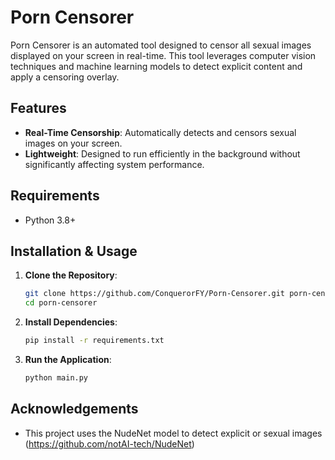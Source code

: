 # Porn Censorer

Porn Censorer is an automated tool designed to censor all sexual images displayed on your screen in real-time. This tool leverages computer vision techniques and machine learning models to detect explicit content and apply a censoring overlay.

## Features

- **Real-Time Censorship**: Automatically detects and censors sexual images on your screen.
- **Lightweight**: Designed to run efficiently in the background without significantly affecting system performance.

## Requirements

- Python 3.8+

## Installation & Usage

1. **Clone the Repository**:
    ```sh
    git clone https://github.com/ConquerorFY/Porn-Censorer.git porn-censorer
    cd porn-censorer
    ```

2. **Install Dependencies**:
    ```sh
    pip install -r requirements.txt
    ```

3. **Run the Application**:
    ```sh
    python main.py
    ```

## Acknowledgements
- This project uses the NudeNet model to detect explicit or sexual images (https://github.com/notAI-tech/NudeNet)

